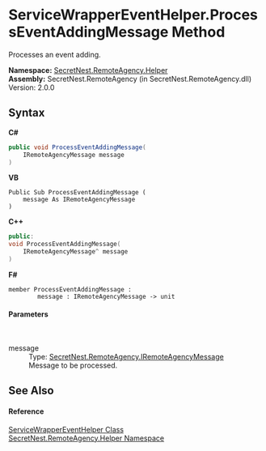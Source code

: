 # ServiceWrapperEventHelper.ProcessEventAddingMessage Method 
 

Processes an event adding.

**Namespace:**&nbsp;<a href="N_SecretNest_RemoteAgency_Helper">SecretNest.RemoteAgency.Helper</a><br />**Assembly:**&nbsp;SecretNest.RemoteAgency (in SecretNest.RemoteAgency.dll) Version: 2.0.0

## Syntax

**C#**<br />
``` C#
public void ProcessEventAddingMessage(
	IRemoteAgencyMessage message
)
```

**VB**<br />
``` VB
Public Sub ProcessEventAddingMessage ( 
	message As IRemoteAgencyMessage
)
```

**C++**<br />
``` C++
public:
void ProcessEventAddingMessage(
	IRemoteAgencyMessage^ message
)
```

**F#**<br />
``` F#
member ProcessEventAddingMessage : 
        message : IRemoteAgencyMessage -> unit 

```


#### Parameters
&nbsp;<dl><dt>message</dt><dd>Type: <a href="T_SecretNest_RemoteAgency_IRemoteAgencyMessage">SecretNest.RemoteAgency.IRemoteAgencyMessage</a><br />Message to be processed.</dd></dl>

## See Also


#### Reference
<a href="T_SecretNest_RemoteAgency_Helper_ServiceWrapperEventHelper">ServiceWrapperEventHelper Class</a><br /><a href="N_SecretNest_RemoteAgency_Helper">SecretNest.RemoteAgency.Helper Namespace</a><br />